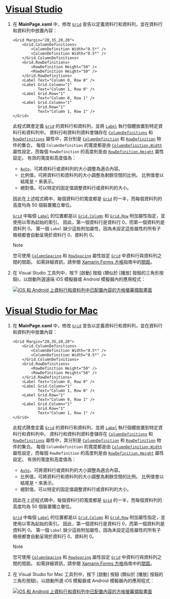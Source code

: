 # <a name="visual-studiotabvswin"></a>[Visual Studio](#tab/vswin)

1. 在 **MainPage.xaml** 中，修改 [`Grid`](xref:Xamarin.Forms.Grid) 宣告以定義資料行和資料列，並在資料行和資料列中放置內容：

    ```xaml
    <Grid Margin="20,35,20,20">
        <Grid.ColumnDefinitions>
            <ColumnDefinition Width="0.5*" />
            <ColumnDefinition Width="0.5*" />
        </Grid.ColumnDefinitions>
        <Grid.RowDefinitions>
            <RowDefinition Height="50" />
            <RowDefinition Height="50" />
        </Grid.RowDefinitions>
        <Label Text="Column 0, Row 0" />
        <Label Grid.Column="1"
               Text="Column 1, Row 0" />
        <Label Grid.Row="1"
               Text="Column 0, Row 1" />
        <Label Grid.Column="1"
               Grid.Row="1"
               Text="Column 1, Row 1" />
    </Grid>
    ```

    此程式碼會定義 [`Grid`](xref:Xamarin.Forms.Grid) 的資料行和資料列，並將 [`Label`](xref:Xamarin.Forms.Label) 執行個體放置到特定資料行和資料列中。 資料行和資料列資料會儲存在 [`ColumnDefinitions`](xref:Xamarin.Forms.Grid.ColumnDefinitions) 和 [`RowDefinitions`](xref:Xamarin.Forms.Grid.RowDefinitions) 屬性中，其分別是 [`ColumnDefinition`](xref:Xamarin.Forms.ColumnDefinition) 和 [`RowDefinition`](xref:Xamarin.Forms.RowDefinition) 物件的集合。 每個 `ColumnDefinition` 的寬度都是由 [`ColumnDefinition.Width`](xref:Xamarin.Forms.ColumnDefinition.Width) 屬性設定，而每個 `RowDefinition` 的高度則是由 [`RowDefinition.Height`](xref:Xamarin.Forms.RowDefinition.Height) 屬性設定。 有效的寬度和高度值為：

    - [`Auto`](xref:Xamarin.Forms.GridUnitType.Auto)，可將資料行或資料列的大小調整為適合內容。
    - 比例值，可將資料行和資料列的大小調整為剩餘空間的比例。 比例值會以結尾是 `*` 來表示。
    - 絕對值，可以特定的固定值調整資料行或資料列的大小。

    因此在上述程式碼中，每個資料行的寬度都是 [`Grid`](xref:Xamarin.Forms.Grid) 的一半，而每個資料列的高度均為 50 個裝置獨立單位。

    [`Grid`](xref:Xamarin.Forms.Grid) 中每個 [`Label`](xref:Xamarin.Forms.Label) 的位置都是以 [`Grid.Column`](xref:Xamarin.Forms.Grid.ColumnProperty) 和 [`Grid.Row`](xref:Xamarin.Forms.Grid.RowProperty) 附加屬性指定，並使用以零為起始的索引。 因此，第一個資料行是資料行 0，而第一個資料列是資料列 0。 第一個 `Label` 缺少這些附加屬性，因為未設定這些屬性的所有子檢視都會自動呈現於資料行 0、資料列 0。

    > [!NOTE]
    > 您可使用 [`ColumnSpacing`](xref:Xamarin.Forms.Grid.ColumnSpacing) 和 [`RowSpacing`](xref:Xamarin.Forms.Grid.RowSpacing) 屬性設定 [`Grid`](xref:Xamarin.Forms.Grid) 中資料行與資料列之間的間距。 如需詳細資訊，請參閱 [Xamarin.Forms 方格](~/xamarin-forms/user-interface/layouts/grid.md)指南中的[間距](~/xamarin-forms/user-interface/layouts/grid.md#spacing)。

1. 在 Visual Studio 工具列中，按下 [啟動] 按鈕 (類似於 [播放] 按鈕的三角形按鈕)，以啟動所選遠端 iOS 模擬器或 Android 模擬器內的應用程式：

    [![iOS 和 Android 上資料行和資料列中已配置內容的方格螢幕擷取畫面](../images/columns-rows.png "資料行和資料列中有內容的方格")](../images/columns-rows-large.png#lightbox "資料行和資料列中有內容的方格")

# <a name="visual-studio-for-mactabvsmac"></a>[Visual Studio for Mac](#tab/vsmac)

1. 在 **MainPage.xaml** 中，修改 [`Grid`](xref:Xamarin.Forms.Grid) 宣告以定義資料行和資料列，並在資料行和資料列中放置內容：

    ```xaml
    <Grid Margin="20,35,20,20">
        <Grid.ColumnDefinitions>
            <ColumnDefinition Width="0.5*" />
            <ColumnDefinition Width="0.5*" />
        </Grid.ColumnDefinitions>
        <Grid.RowDefinitions>
            <RowDefinition Height="50" />
            <RowDefinition Height="50" />
        </Grid.RowDefinitions>
        <Label Text="Column 0, Row 0" />
        <Label Grid.Column="1"
               Text="Column 1, Row 0" />
        <Label Grid.Row="1"
               Text="Column 0, Row 1" />
        <Label Grid.Column="1"
               Grid.Row="1"
               Text="Column 1, Row 1" />
    </Grid>
    ```

    此程式碼會定義 [`Grid`](xref:Xamarin.Forms.Grid) 的資料行和資料列，並將 [`Label`](xref:Xamarin.Forms.Label) 執行個體放置到特定資料行和資料列中。 資料行和資料列資料會儲存在 [`ColumnDefinitions`](xref:Xamarin.Forms.Grid.ColumnDefinitions) 和 [`RowDefinitions`](xref:Xamarin.Forms.Grid.RowDefinitions) 屬性中，其分別是 [`ColumnDefinition`](xref:Xamarin.Forms.ColumnDefinition) 和 [`RowDefinition`](xref:Xamarin.Forms.RowDefinition) 物件的集合。 每個 `ColumnDefinition` 的寬度都是由 [`ColumnDefinition.Width`](xref:Xamarin.Forms.ColumnDefinition.Width) 屬性設定，而每個 `RowDefinition` 的高度則是由 [`RowDefinition.Height`](xref:Xamarin.Forms.RowDefinition.Height) 屬性設定。 有效的寬度和高度值為：

    - [`Auto`](xref:Xamarin.Forms.GridUnitType.Auto)，可將資料行或資料列的大小調整為適合內容。
    - 比例值，可將資料行和資料列的大小調整為剩餘空間的比例。 比例值會以結尾是 `*` 來表示。
    - 絕對值，可以特定的固定值調整資料行或資料列的大小。

    因此在上述程式碼中，每個資料行的寬度都是 [`Grid`](xref:Xamarin.Forms.Grid) 的一半，而每個資料列的高度均為 50 個裝置獨立單位。

    [`Grid`](xref:Xamarin.Forms.Grid) 中每個 [`Label`](xref:Xamarin.Forms.Label) 的位置都是以 [`Grid.Column`](xref:Xamarin.Forms.Grid.ColumnProperty) 和 [`Grid.Row`](xref:Xamarin.Forms.Grid.RowProperty) 附加屬性指定，並使用以零為起始的索引。 因此，第一個資料行是資料行 0，而第一個資料列是資料列 0。 第一個 `Label` 缺少這些附加屬性，因為未設定這些屬性的所有子檢視都會自動呈現於資料行 0、資料列 0。

    > [!NOTE]
    > 您可使用 [`ColumnSpacing`](xref:Xamarin.Forms.Grid.ColumnSpacing) 和 [`RowSpacing`](xref:Xamarin.Forms.Grid.RowSpacing) 屬性設定 [`Grid`](xref:Xamarin.Forms.Grid) 中資料行與資料列之間的間距。 如需詳細資訊，請參閱 [Xamarin.Forms 方格](~/xamarin-forms/user-interface/layouts/grid.md)指南中的[間距](~/xamarin-forms/user-interface/layouts/grid.md#spacing)。

1. 在 Visual Studio for Mac 工具列中，按下 [啟動] 按鈕 (類似於 [播放] 按鈕的三角形按鈕)，以啟動所選 iOS 模擬器或 Android 模擬器內的應用程式：

    [![iOS 和 Android 上資料行和資料列中已配置內容的方格螢幕擷取畫面](../images/columns-rows.png "資料行和資料列中有內容的方格")](../images/columns-rows-large.png#lightbox "資料行和資料列中有內容的方格")

